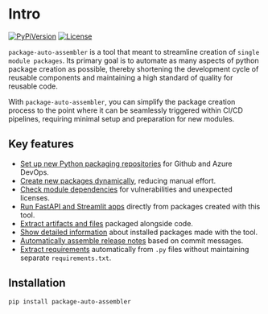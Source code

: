 # Intro

[![PyPiVersion](https://img.shields.io/pypi/v/package-auto-assembler)](https://pypi.org/project/package-auto-assembler/) [![License](https://img.shields.io/github/license/Kiril-Mordan/reusables)](https://github.com/Kiril-Mordan/reusables/blob/main/LICENSE)

`package-auto-assembler` is a tool that meant to streamline creation of `single module packages`.
Its primary goal is to automate as many aspects of python package creation as possible,
thereby shortening the development cycle of reusable components and maintaining a high standard of quality for reusable code.

With `package-auto-assembler`, you can simplify the package creation process to the point where it can be seamlessly triggered within CI/CD pipelines, requiring minimal setup and preparation for new modules.

## Key features

- [Set up new Python packaging repositories](https://kiril-mordan.github.io/reusables/package_auto_assembler/python_packaging_repo/) for Github and Azure DevOps.
- [Create new packages dynamically](https://kiril-mordan.github.io/reusables/package_auto_assembler/cli_tools/#creating-packages), reducing manual effort.
- [Check module dependencies](https://kiril-mordan.github.io/reusables/package_auto_assembler/cli_tools/#checking-dependencies) for vulnerabilities and unexpected licenses.
- [Run FastAPI and Streamlit apps](https://kiril-mordan.github.io/reusables/package_auto_assembler/cli_tools/#running-apps-from-packages) directly from packages created with this tool.
- [Extract artifacts and files](https://kiril-mordan.github.io/reusables/package_auto_assembler/cli_tools/#extracting-files-from-packages) packaged alongside code.
- [Show detailed information](https://kiril-mordan.github.io/reusables/package_auto_assembler/cli_tools/#show-modules-info) about installed packages made with the tool.
- [Automatically assemble release notes](https://kiril-mordan.github.io/reusables/package_auto_assembler/cli_tools/#other) based on commit messages.
- [Extract requirements](https://kiril-mordan.github.io/reusables/package_auto_assembler/cli_tools/#other) automatically from `.py` files without maintaining separate `requirements.txt`.


## Installation

```bash
pip install package-auto-assembler
```

